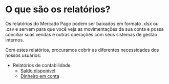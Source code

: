 # O que são os relatórios?

Os relatórios do Mercado Pago podem ser baixados em formato .xlsx ou .csv e servem para que você veja as movimentações da sua conta e possa conciliar suas vendas e outras operações com seus sistemas de gestão internos.

Com estes relatórios, procuramos cobrir as diferentes necessidades dos nossos usuários:

* Relatórios de contabilidade
    + [Saldo disponível](https://www.mercadopago.com.br/developers/pt/guides/manage-account/reports/available-money-reports/)
    + [Dinheiro em conta](https://www.mercadopago.com.br/developers/pt/guides/manage-account/reports/account-money-reports/)